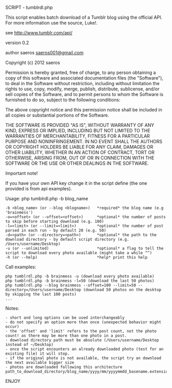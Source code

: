 SCRIPT - tumblrdl.php

This script enables batch download of a Tumblr blog using the official API.
For more information use the source, Luke!.

see http://www.tumblr.com/api/

version 0.2

author saeros <saeros001@gmail.com>

Copyright (c) 2012 saeros
 
Permission is hereby granted, free of charge, to any person obtaining a copy
of this software and associated documentation files (the "Software"), to 
deal in the Software without restriction, including without limitation the 
rights to use, copy, modify, merge, publish, distribute, sublicense, and/or 
sell copies of the Software, and to permit persons to whom the Software is 
furnished to do so, subject to the following conditions:

The above copyright notice and this permission notice shall be included in 
all copies or substantial portions of the Software.
 
THE SOFTWARE IS PROVIDED "AS IS", WITHOUT WARRANTY OF ANY KIND, EXPRESS OR 
IMPLIED, INCLUDING BUT NOT LIMITED TO THE WARRANTIES OF MERCHANTABILITY, 
FITNESS FOR A PARTICULAR PURPOSE AND NONINFRINGEMENT. IN NO EVENT SHALL THE 
AUTHORS OR COPYRIGHT HOLDERS BE LIABLE FOR ANY CLAIM, DAMAGES OR OTHER 
LIABILITY, WHETHER IN AN ACTION OF CONTRACT, TORT OR OTHERWISE, ARISING 
FROM, OUT OF OR IN CONNECTION WITH THE SOFTWARE OR THE USE OR OTHER DEALINGS 
IN THE SOFTWARE.

Important note!

If you have your own API key change it in the script define (the one provided is from api examples).

Usage: php tumblrdl.php -b blog_name

	-b <blog_name> (or --blog <blogname>)	*required* the blog name (e.g 'brainmess')
	-o=<offset> (or --offset=<offset>)		*optional* the number of posts to skip before starting download (e.g. 100)
	-l=<limit> (or --limit=<limit>)			*optional* the number of post parsed in each run - by default 20 (e.g. 50)
	-d=<path> (or --directory=<path>)		*optional* the path to the download directory - by default script directory (e.g. /Users/username/Desktop)
	-u (or --unlimited)						*optional* a flag to tell the script to download every photo available (might take a while ^^)
	-h (or --help)							*help* print this help

Call examples:

	php tumblrdl.php -b brainmess -u (download every photo available)
	php tumblrdl.php -b brainmess -l=50 (download the last 50 photos)
	php tumblrdl.php --blog brainmess --offset=100 --limit=50 --directory=/Users/username/Desktop (download 50 photos on the desktop by skipping the last 100 posts)
	...

Notes:

	- short and long options can be used interchangeably
	- do not specify an option more than once (unexpected behavior might occur)
	- the 'offset' and 'limit' refers to the post count, not the photo count! as there may be more than one photo in a post.
	- download directory path must be absolute (/Users/username/Desktop instead of ~/Desktop)
	- once the script encounters an already downloaded photo (test for an existing file) it will stop.
	- if the original photo is not available, the script try an download the next available bigger size
	- photos are downloaded following this architecture path_to_download_directory/blog_name/yyyy/mm/yyyymmdd_basename.extension

ENJOY